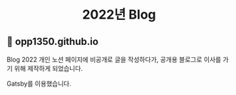 <h1 align="center">
  2022년 Blog
</h1>

## 🚀 opp1350.github.io

Blog 2022
개인 노션 페이지에 비공개로 글을 작성하다가, 공개용 블로그로 이사를 가기 위해 제작하게 되었습니다.

Gatsby를 이용했습니다.
